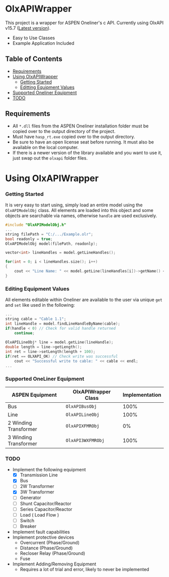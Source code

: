 
# OlxAPIWrapper

This project is a wrapper for ASPEN Oneliner's c API. Currently using OlxAPI v15.7 ([Latest version](https://github.com/aspeninc/TestBenchOlxAPI/tree/master)).

- Easy to Use Classes
- Example Application Included

## Table of Contents
 - [Requirements](/#requirements)
 - [Using OlxAPIWrapper](/#using-olxapiwrapper)
    - [Getting Started](/#getting-started)
    - [Editting Equipment Values](/#editting-equipment-values)
 - [Supported Oneliner Equipment](/#supported-oneliner-equipment)
 - [TODO](/#todo)

## Requirements

- All `*.dll` files from the ASPEN Oneliner installation folder must be copied over to the output directory of the project.
- Must have `hasp_rt.exe` copied over to the output directory.
- Be sure to have an open license seat before running. It must also be available on the local computer.
- If there is a newer version of the library available and you want to use it, just swap out the `olxapi` folder files.

# Using OlxAPIWrapper
### Getting Started

It is very easy to start using, simply load an entire model using the ```OlxAPIModelObj``` class. All elements are loaded into this object and some objects are searchable via names, otherwise ```handle``` are used exclusively.

```cpp
#include "OlxAPIModelObj.h"
...
string filePath = "C:/.../Example.olr";
bool readonly = true;
OlxAPIModelObj model(filePath, readonly);

vector<int> lineHandles = model.getLineHandles();

for(int = 0; i < lineHandles.size(); i++)
{
    cout << "Line Name: " << model.getLine(lineHandles[i])->getName() << endl; // Print line name
}
```
### Editing Equipment Values
All elements editable within Oneliner are available to the user via unique ```get``` and ```set``` like used in the following:

```cpp
...
string cable = "Cable 1.1";
int lineHandle = model.findLineHandleByName(cable);
if(handle < 0) // Check for valid handle returned
    continue;
    
OlxAPILineObj* line = model.getLine(lineHandle);
double length = line->getLength();
int ret = line->setLength(length + 100);
if(ret == OLXAPI_OK) // Check write was successful
    cout << "Successful write to cable: " << cable << endl;
...
```

### Supported OneLiner Equipment
|ASPEN Equipment |OlxAPIWrapper Class | Implementation |
|--|--|--|
|Bus| ``` OlxAPIBusObj ``` | 100% |
|Line| ``` OlxAPILineObj ``` | 100%|
|2 Winding Transformer| ``` OlxAPIXFMRObj ``` |0%|
|3 Winding Transformer| ``` OlxAPI3WXFMRObj ``` |100%|

### TODO

 - Implement the following equipment
	 - [x] Transmission Line
	 - [x] Bus
	 - [ ] 2W Transformer
	 - [x] 3W Transformer
	 - [ ] Generator
	 - [ ] Shunt Capacitor/Reactor
	 - [ ] Series Capacitor/Reactor
	 - [ ] Load ( Load Flow )
	 - [ ] Switch
	 - [ ] Breaker
 - Implement fault capabilities
 - Implement protective devices
	 - Overcurrent (Phase/Ground)
	 - Distance (Phase/Ground)
	 - Recloser Relay (Phase/Ground)
	 - Fuse
 - Implement Adding/Removing Equipment
	 - Requires a lot of trial and error, likely to never be implemented

